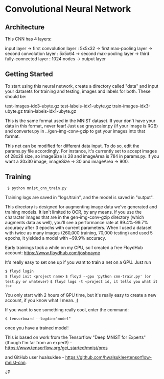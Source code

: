# Convolutional Neural Network

## Architecture

This CNN has 4 layers:

input layer -> first convolution layer : 5x5x32 -> first max-pooling layer -> second convolution layer : 5x5x64 -> second max-pooling layer -> third fully-connected layer : 1024 nodes -> output layer

## Getting Started

To start using this neural network, create a directory called "data" and input your datasets for training and testing, images and labels for both. These should be: 

test-images-idx3-ubyte.gz
test-labels-idx1-ubyte.gz
train-images-idx3-ubyte.gz
train-labels-idx1-ubyte.gz

This is the same format used in the MNIST dataset. If your don't have your data in this format, never fear! Just use grayscaler.py (if your image is RGB) and converter.py in ../gen-img-conv-gzip to get your images into that format.

This net can be modified for different data input. To do so, edit the params.py file accordingly. For instance, it's currently set to accept images of 28x28 size, so imageSize is 28 and imageArea is 784 in params.py. If you want a 30x30 image, imageSize -> 30 and imageArea -> 900.

## Training

``` $ python mnist_cnn_train.py```

Training logs are saved in "logs/train", and the model is saved in "output".

This directory is designed for augmenting image data we've generated and
training models. It isn't limited to OCR, by any means. If you use the character
images that are in the gen-img-conv-gzip directory (which augments data as
well), you'll see a performance rate at 99.4%-99.7% accuracy after 3 epochs with
current parameters. When I used a dataset with twice as many images (260,000 training, 70,000 testing) and used 5 epochs,
it yielded a model with ~99.9% accuracy.

Early trainings took a while on my CPU, so I created a free FloydHub account: https://www.floydhub.com/joshpayne

It's really easy to set one up if you want to train a net on a GPU. Just run

``` $ floyd login ```<br />
``` $ floyd init <project name> ```
``` $ floyd --gpu 'python cnn-train.py' (or test.py or whatever) ```
``` $ floyd logs -t <project id, it tells you what it is> ```
    
    
You only start with 2 hours of GPU time, but it's really easy to create a new account, if you know what I mean. ;)

If you want to see something really cool, enter the command: 

``` $ tensorboard --logdir="model" ```

once you have a trained model!

This is based on work from the Tensorflow "Deep MNIST for Experts" (though I'm far from an expert!) - https://www.tensorflow.org/get_started/mnist/pros

and GitHub user hualsuklee - https://github.com/hwalsuklee/tensorflow-mnist-cnn.

JP
